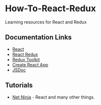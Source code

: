# How-To-React-Redux

Learning resources for React and Redux

## Documentation Links

- [React](https://react.dev/)
- [React Redux](https://react-redux.js.org/)
- [Redux Toolkit](https://redux-toolkit.js.org/)
- [Create React App](https://create-react-app.dev/)
- [JSDoc](https://jsdoc.app/)

## Tutorials

- [Net Ninja](https://netninja.dev/) - React and many other things.
